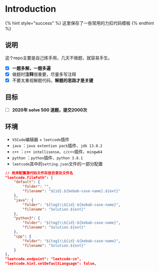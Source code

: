 # Introduction

{% hint style="success" %}
这里保存了一些常用的力扣代码模板
{% endhint %}

## 说明

这个repo主要是自己练手用，几天不做题，就容易手生。

* [x] **一题多解，一题多遍**
* [x] 做题时**注释**很重要，尽量多写注释
* [x] 不要太重视解题代码，**解题的思路才是关键**

## 目标

* [ ] **2020年 solve 500 道题，提交2000次**

## 环境

* `VSCode`编辑器 + `leetcode`插件
* `java` ：`java extention pack`插件、`jdk 13.0.2`
* `c++` ：`c++ intellisense`、`c/c++`插件、`mingw64`
* `python` ：`python`插件、`python 3.8.1`
* `leetcode`其中的`setting.json`文件的一部分配置

```json
// 用来配置源代码文件存放目录及文件名
"leetcode.filePath": {
    "default": {
        "folder": "",
        "filename": "${id}.${kebab-case-name}.${ext}"
    },
    "java": {
        "folder": "${tag}\\${id}-${kebab-case-name}",
        "filename": "Solution.${ext}"
    },
    "python3": {
        "folder": "${tag}\\${id}-${kebab-case-name}",
        "filename": "Solution.${ext}"
    },
    "cpp": {
        "folder": "${tag}\\${id}-${kebab-case-name}",
        "filename": "Solution.${ext}"
    }
},
"leetcode.endpoint": "leetcode-cn",
"leetcode.hint.setDefaultLanguage": false,
```
